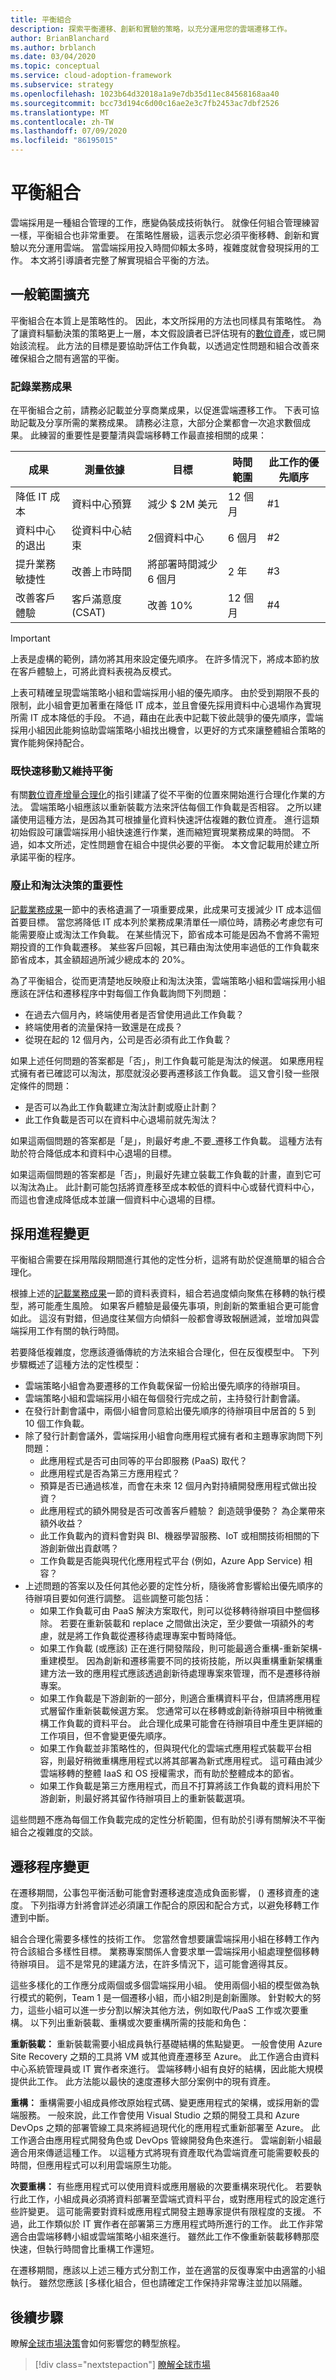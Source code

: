```yaml
---
title: 平衡組合
description: 探索平衡遷移、創新和實驗的策略，以充分運用您的雲端遷移工作。
author: BrianBlanchard
ms.author: brblanch
ms.date: 03/04/2020
ms.topic: conceptual
ms.service: cloud-adoption-framework
ms.subservice: strategy
ms.openlocfilehash: 1023b64d32018a1a9e7db35d11ec84568168aa40
ms.sourcegitcommit: bcc73d194c6d00c16ae2e3c7fb2453ac7dbf2526
ms.translationtype: MT
ms.contentlocale: zh-TW
ms.lasthandoff: 07/09/2020
ms.locfileid: "86195015"
---
```

# <a name="balance-the-portfolio"></a>平衡組合

雲端採用是一種組合管理的工作，應變偽裝成技術執行。 就像任何組合管理練習一樣，平衡組合也非常重要。 在策略性層級，這表示您必須平衡移轉、創新和實驗以充分運用雲端。 當雲端採用投入時間仰賴太多時，複雜度就會發現採用的工作。 本文將引導讀者完整了解實現組合平衡的方法。

## <a name="general-scope-expansion"></a>一般範圍擴充

平衡組合在本質上是策略性的。 因此，本文所採用的方法也同樣具有策略性。 為了讓資料驅動決策的策略更上一層，本文假設讀者已評估現有的[數位資產](../digital-estate/index.md)，或已開始該流程。 此方法的目標是要協助評估工作負載，以透過定性問題和組合改善來確保組合之間有適當的平衡。

<!-- docsTest TODO: Handle capitalization following numbers and back-ticks -->
<!-- cSpell:ignore 2M months years datacenters improvement CSAT -->

### <a name="document-business-outcomes"></a>記錄業務成果

在平衡組合之前，請務必記載並分享商業成果，以促進雲端遷移工作。 下表可協助記載及分享所需的業務成果。 請務必注意，大部分企業都會一次追求數個成果。 此練習的重要性是要釐清與雲端移轉工作最直接相關的成果：

| 成果  | 測量依據  | 目標  | 時間範圍  | 此工作的優先順序  |
|---------|---------|---------|---------|---------|
| 降低 IT 成本     | 資料中心預算         | 減少 $ 2M 美元     | 12 個月         | #1         |
| 資料中心的退出     | 從資料中心結束         | 2個資料中心         | 6 個月         | #2         |
| 提升業務敏捷性     | 改善上市時間  | 將部署時間減少 6 個月         | 2 年         | #3        |
| 改善客戶體驗     | 客戶滿意度 (CSAT)          | 改善 10%         | 12 個月         | #4         |

> [!IMPORTANT]
> 上表是虛構的範例，請勿將其用來設定優先順序。 在許多情況下，將成本節約放在客戶體驗上，可將此資料表視為反模式。

上表可精確呈現雲端策略小組和雲端採用小組的優先順序。 由於受到期限不長的限制，此小組會更加著重在降低 IT 成本，並且會優先採用資料中心退場作為實現所需 IT 成本降低的手段。 不過，藉由在此表中記載下彼此競爭的優先順序，雲端採用小組因此能夠協助雲端策略小組找出機會，以更好的方式來讓整體組合策略的實作能夠保持配合。

### <a name="move-fast-while-maintaining-balance"></a>既快速移動又維持平衡

有關[數位資產增量合理化](../digital-estate/index.md)的指引建議了從不平衡的位置來開始進行合理化作業的方法。 雲端策略小組應該以重新裝載方法來評估每個工作負載是否相容。 之所以建議使用這種方法，是因為其可根據量化資料快速評估複雜的數位資產。 進行這類初始假設可讓雲端採用小組快速進行作業，進而縮短實現業務成果的時間。 不過，如本文所述，定性問題會在組合中提供必要的平衡。 本文會記載用於建立所承諾平衡的程序。

### <a name="importance-of-sunset-and-retire-decisions"></a>廢止和淘汰決策的重要性

[記載業務成果](#document-business-outcomes)一節中的表格遺漏了一項重要成果，此成果可支援減少 IT 成本這個首要目標。 當您將降低 IT 成本列於業務成果清單任一順位時，請務必考慮您有可能需要廢止或淘汰工作負載。 在某些情況下，節省成本可能是因為不會將不需短期投資的工作負載遷移。 某些客戶回報，其已藉由淘汰使用率過低的工作負載來節省成本，其金額超過所減少總成本的 20%。

為了平衡組合，從而更清楚地反映廢止和淘汰決策，雲端策略小組和雲端採用小組應該在評估和遷移程序中對每個工作負載詢問下列問題：

- 在過去六個月內，終端使用者是否曾使用過此工作負載？
- 終端使用者的流量保持一致還是在成長？
- 從現在起的 12 個月內，公司是否必須有此工作負載？

如果上述任何問題的答案都是「否」，則工作負載可能是淘汰的候選。 如果應用程式擁有者已確認可以淘汰，那麼就沒必要再遷移該工作負載。 這又會引發一些限定條件的問題：

- 是否可以為此工作負載建立淘汰計劃或廢止計劃？
- 此工作負載是否可以在資料中心退場前就先淘汰？

如果這兩個問題的答案都是「是」，則最好考慮_不要_遷移工作負載。 這種方法有助於符合降低成本和資料中心退場的目標。

如果這兩個問題的答案都是「否」，則最好先建立裝載工作負載的計畫，直到它可以淘汰為止。 此計劃可能包括將資產移至成本較低的資料中心或替代資料中心，而這也會達成降低成本並讓一個資料中心退場的目標。

## <a name="adopt-process-changes"></a>採用進程變更

平衡組合需要在採用階段期間進行其他的定性分析，這將有助於促進簡單的組合合理化。

根據上述的[記載業務成果](#document-business-outcomes)一節的資料表資料，組合若過度傾向聚焦在移轉的執行模型，將可能產生風險。 如果客戶體驗是最優先事項，則創新的繁重組合更可能會如此。 這沒有對錯，但過度往某個方向傾斜一般都會導致報酬遞減，並增加與雲端採用工作有關的執行時間。

若要降低複雜度，您應該遵循傳統的方法來組合合理化，但在反復模型中。 下列步驟概述了這種方法的定性模型：

- 雲端策略小組會為要遷移的工作負載保留一份給出優先順序的待辦項目。
- 雲端策略小組和雲端採用小組在每個發行完成之前，主持發行計劃會議。
- 在發行計劃會議中，兩個小組會同意給出優先順序的待辦項目中居首的 5 到 10 個工作負載。
- 除了發行計劃會議外，雲端採用小組會向應用程式擁有者和主題專家詢問下列問題：
  - 此應用程式是否可由同等的平台即服務 (PaaS) 取代？
  - 此應用程式是否為第三方應用程式？
  - 預算是否已通過核准，而會在未來 12 個月內對持續開發應用程式做出投資？
  - 此應用程式的額外開發是否可改善客戶體驗？ 創造競爭優勢？ 為企業帶來額外收益？
  - 此工作負載內的資料會對與 BI、機器學習服務、IoT 或相關技術相關的下游創新做出貢獻嗎？
  - 工作負載是否能與現代化應用程式平台 (例如，Azure App Service) 相容？
- 上述問題的答案以及任何其他必要的定性分析，隨後將會影響給出優先順序的待辦項目要如何進行調整。 這些調整可能包括：
  - 如果工作負載可由 PaaS 解決方案取代，則可以從移轉待辦項目中整個移除。 若要在重新裝載和 replace 之間做出決定，至少要做一項額外的考慮，就是將工作負載從遷移待處理專案中暫時降低。
  - 如果工作負載 (或應該) 正在進行開發階段，則可能最適合重構-重新架構-重建模型。 因為創新和遷移需要不同的技術技能，所以與重構重新架構重建方法一致的應用程式應該透過創新待處理專案來管理，而不是遷移待辦專案。
  - 如果工作負載是下游創新的一部分，則適合重構資料平台，但請將應用程式層留作重新裝載候選方案。 您通常可以在移轉或創新待辦項目中稍微重構工作負載的資料平台。 此合理化成果可能會在待辦項目中產生更詳細的工作項目，但不會變更優先順序。
  - 如果工作負載並非策略性的，但與現代化的雲端式應用程式裝載平台相容，則最好稍微重構應用程式以將其部署為新式應用程式。 這可藉由減少雲端移轉的整體 IaaS 和 OS 授權需求，而有助於整體成本的節省。
  - 如果工作負載是第三方應用程式，而且不打算將該工作負載的資料用於下游創新，則最好將其留作待辦項目上的重新裝載選項。

這些問題不應為每個工作負載完成的定性分析範圍，但有助於引導有關解決不平衡組合之複雜度的交談。

## <a name="migrate-process-changes"></a>遷移程序變更

在遷移期間，公事包平衡活動可能會對遷移速度造成負面影響， () 遷移資產的速度。 下列指導方針將會詳述必須讓工作配合的原因和配合方式，以避免移轉工作遭到中斷。

組合合理化需要多樣性的技術工作。 您當然會想要讓雲端採用小組在移轉工作內符合該組合多樣性目標。 業務專案關係人會要求單一雲端採用小組處理整個移轉待辦項目。 這不是常見的建議方法，在許多情況下，這可能會適得其反。

這些多樣化的工作應分成兩個或多個雲端採用小組。 使用兩個小組的模型做為執行模式的範例，Team 1 是一個遷移小組，而小組2則是創新團隊。 針對較大的努力，這些小組可以進一步分割以解決其他方法，例如取代/PaaS 工作或次要重構。 以下列出重新裝載、重構或次要重構所需的技能和角色：

**重新裝載：** 重新裝載需要小組成員執行基礎結構的焦點變更。 一般會使用 Azure Site Recovery 之類的工具將 VM 或其他資產遷移至 Azure。 此工作適合由資料中心系統管理員或 IT 實作者來進行。 雲端移轉小組有良好的結構，因此能大規模提供此工作。 此方法能以最快的速度遷移大部分案例中的現有資產。

**重構：** 重構需要小組成員修改原始程式碼、變更應用程式的架構，或採用新的雲端服務。 一般來說，此工作會使用 Visual Studio 之類的開發工具和 Azure DevOps 之類的部署管線工具來將經過現代化的應用程式重新部署至 Azure。 此工作適合由應用程式開發角色或 DevOps 管線開發角色來進行。 雲端創新小組最適合用來傳遞這種工作。 以這種方式將現有資產取代為雲端資產可能需要較長的時間，但應用程式可以利用雲端原生功能。

**次要重構：** 有些應用程式可以使用資料或應用層級的次要重構來現代化。 若要執行此工作，小組成員必須將資料部署至雲端式資料平台，或對應用程式的設定進行些許變更。 這可能需要對資料或應用程式開發主題專家提供有限程度的支援。 不過，此工作類似於 IT 實作者在部署第三方應用程式時所進行的工作。 此工作非常適合由雲端移轉小組或雲端策略小組來進行。 雖然此工作不像重新裝載移轉那麼快速，但執行時間會比重構工作還短。

在遷移期間，應該以上述三種方式分割工作，並在適當的反復專案中由適當的小組執行。 雖然您應該 [多樣化組合，但也請確定工作保持非常專注並加以隔離。

## <a name="next-steps"></a>後續步驟

瞭解[全球市場決策](./global-markets.md)會如何影響您的轉型旅程。

> [!div class="nextstepaction"]
> [瞭解全球市場](./global-markets.md)
